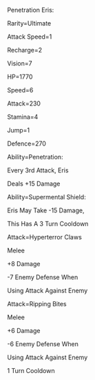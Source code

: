 Penetration Eris:

Rarity=Ultimate

Attack Speed=1

Recharge=2

Vision=7

HP=1770

Speed=6

Attack=230

Stamina=4

Jump=1

Defence=270

Ability=Penetration:

Every 3rd Attack, Eris

Deals +15 Damage

Ability=Supermental Shield:

Eris May Take -15 Damage,

This Has A 3 Turn Cooldown

Attack=Hyperterror Claws

Melee

+8 Damage

-7 Enemy Defense When

Using Attack Against Enemy

Attack=Ripping Bites

Melee

+6 Damage

-6 Enemy Defense When

Using Attack Against Enemy

1 Turn Cooldown
